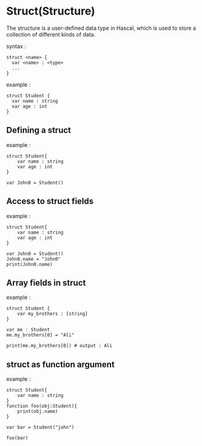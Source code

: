 # Struct(Structure)
The structure is a user-defined data type in Hascal, which is used to store a collection of different kinds of data. 

syntax :
```
struct <name> {
  var <name> : <type> 
  ...
}
```

example :
```
struct Student {
  var name : string
  var age : int 
}
```

## Defining a struct
example :
```
struct Student{
    var name : string
    var age : int
}

var John0 = Student() 
```

## Access to struct fields
example : 
```
struct Student{
    var name : string
    var age : int
}

var John0 = Student() 
John0.name = "John0"
print(John0.name)
```

## Array fields in struct
example :
```
struct Student {
    var my_brothers : [string]
}

var me : Student 
me.my_brothers[0] = "Ali" 

print(me.my_brothers[0]) # output : Ali
```

## struct as function argument
example :
```
struct Student{
    var name : string 
}
function foo(obj:Student){
    print(obj.name)
}

var bar = Student("john")

foo(bar)
```
